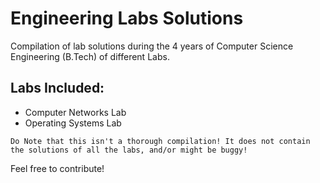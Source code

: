 # Engineering Labs Solutions
Compilation of lab solutions during the 4 years of Computer Science Engineering (B.Tech) of different Labs.

## Labs Included:
  * Computer Networks Lab
  * Operating Systems Lab

`Do Note that this isn't a thorough compilation! It does not contain the solutions of all the labs, and/or might be buggy!`


Feel free to contribute!
